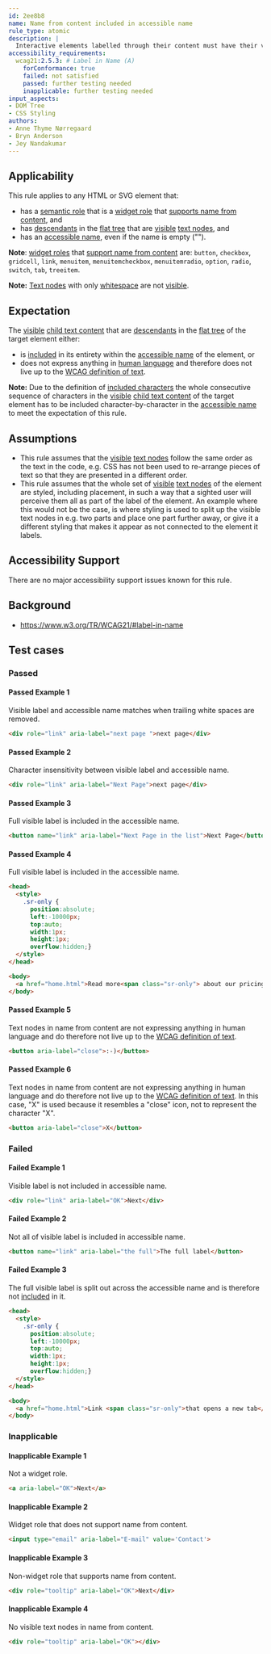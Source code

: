 ```yaml
---
id: 2ee8b8
name: Name from content included in accessible name
rule_type: atomic
description: |
  Interactive elements labelled through their content must have their visible label as part of their accessible name.
accessibility_requirements:
  wcag21:2.5.3: # Label in Name (A)
    forConformance: true
    failed: not satisfied
    passed: further testing needed
    inapplicable: further testing needed
input_aspects:
- DOM Tree
- CSS Styling
authors:
- Anne Thyme Nørregaard
- Bryn Anderson
- Jey Nandakumar
---
```


## Applicability

This rule applies to any HTML or SVG element that:
* has a [semantic role](#semantic-role) that is a [widget role](https://www.w3.org/TR/wai-aria-1.1/#widget_roles) that [supports name from content](https://www.w3.org/TR/wai-aria-1.1/#namefromcontent), and 
* has [descendants](https://www.w3.org/TR/dom41/#concept-tree-descendant) in the [flat tree](https://drafts.csswg.org/css-scoping/#flat-tree) that are [visible](#visible) [text nodes](https://www.w3.org/TR/dom/#text), and
* has an [accessible name](#accessible-name), even if the name is empty ("").

**Note**: [widget roles](https://www.w3.org/TR/wai-aria-1.1/#widget_roles) that [support name from content](https://www.w3.org/TR/wai-aria-1.1/#namefromcontent) are: `button`, `checkbox`, `gridcell`, `link`, `menuitem`, `menuitemcheckbox`, `menuitemradio`, `option`, `radio`, `switch`, `tab`, `treeitem`.

**Note:** [Text nodes](https://www.w3.org/TR/dom/#text) with only [whitespace](#whitespace) are not [visible](#visible).

## Expectation

The [visible](#visible) [child text content](https://dom.spec.whatwg.org/#concept-child-text-content) that are [descendants](https://www.w3.org/TR/dom41/#concept-tree-descendant) in the [flat tree](https://drafts.csswg.org/css-scoping/#flat-tree) of the target element either:
* is [included](#included-characters) in its entirety within the [accessible name](#accessible-name) of the element, or 
* does not express anything in [human language](https://www.w3.org/TR/WCAG21/#dfn-human-language-s) and therefore does not live up to the [WCAG definition of text](https://www.w3.org/TR/WCAG21/#dfn-text).

**Note:** Due to the definition of [included characters](#included-characters) the whole consecutive sequence of characters in the [visible](#visible) [child text content](https://dom.spec.whatwg.org/#concept-child-text-content) of the target element has to be included character-by-character in the [accessible name](#accessible-name) to meet the expectation of this rule.

## Assumptions

- This rule assumes that the [visible](#visible) [text nodes](https://www.w3.org/TR/dom/#text) follow the same order as the text in the code, e.g. CSS has not been used to re-arrange pieces of text so that they are presented in a different order.
- This rule assumes that the whole set of [visible](#visible) [text nodes](https://www.w3.org/TR/dom/#text) of the element are styled, including placement, in such a way that a sighted user will perceive them all as part of the label of the element. An example where this would not be the case, is where styling is used to split up the visible text nodes in e.g. two parts and place one part further away, or give it a different styling that makes it appear as not connected to the element it labels.

## Accessibility Support

There are no major accessibility support issues known for this rule.

## Background

- https://www.w3.org/TR/WCAG21/#label-in-name

## Test cases

### Passed

#### Passed Example 1

Visible label and accessible name matches when trailing white spaces are removed.

```html
<div role="link" aria-label="next page ">next page</div>
```

#### Passed Example 2

Character insensitivity between visible label and accessible name.

```html
<div role="link" aria-label="Next Page">next page</div>
```

#### Passed Example 3

Full visible label is included in the accessible name.

```html
<button name="link" aria-label="Next Page in the list">Next Page</button>
```

#### Passed Example 4

Full visible label is included in the accessible name.

```html
<head>
  <style>
    .sr-only {
      position:absolute;
      left:-10000px;
      top:auto;
      width:1px;
      height:1px;
      overflow:hidden;}
  </style>
</head>

<body>
  <a href="home.html">Read more<span class="sr-only"> about our pricing</span></a>
</body>
```

#### Passed Example 5

Text nodes in name from content are not expressing anything in human language and do therefore not live up to the [WCAG definition of text](https://www.w3.org/TR/WCAG21/#dfn-text).

```html
<button aria-label="close">:-)</button>
```

#### Passed Example 6

Text nodes in name from content are not expressing anything in human language and do therefore not live up to the [WCAG definition of text](https://www.w3.org/TR/WCAG21/#dfn-text). In this case, "X" is used because it resembles a "close" icon, not to represent the character "X".

```html
<button aria-label="close">X</button>
```

### Failed

#### Failed Example 1

Visible label is not included in accessible name.

```html
<div role="link" aria-label="OK">Next</div>
```

#### Failed Example 2

Not all of visible label is included in accessible name.

```html
<button name="link" aria-label="the full">The full label</button>
```

#### Failed Example 3

The full visible label is split out across the accessible name and is therefore not [included](#included-characters) in it.

```html
<head>
  <style>
    .sr-only {
      position:absolute;
      left:-10000px;
      top:auto;
      width:1px;
      height:1px;
      overflow:hidden;}
  </style>
</head>

<body>
  <a href="home.html">Link <span class="sr-only">that opens a new tab</span> to the homepage</a>
</body>
```

### Inapplicable 

#### Inapplicable Example 1

Not a widget role.

```html
<a aria-label="OK">Next</a>
```

#### Inapplicable Example 2

Widget role that does not support name from content.

```html
<input type="email" aria-label="E-mail" value='Contact'>
```

#### Inapplicable Example 3

Non-widget role that supports name from content.

```html
<div role="tooltip" aria-label="OK">Next</div>
```

#### Inapplicable Example 4

No visible text nodes in name from content.

```html
<div role="tooltip" aria-label="OK"></div>
```
